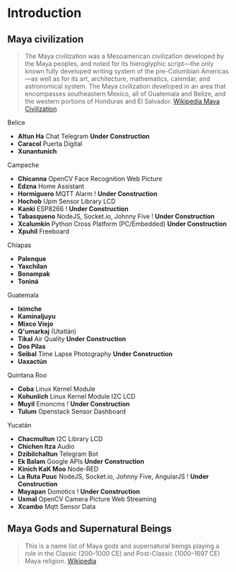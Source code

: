 # Introduction

## Maya civilization

> The Maya civilization was a Mesoamerican civilization developed by the Maya peoples, and noted for its hieroglyphic script—the only known fully developed writing system of the pre-Columbian Americas—as well as for its art, architecture, mathematics, calendar, and astronomical system. The Maya civilization developed in an area that encompasses southeastern Mexico, all of Guatemala and Belize, and the western portions of Honduras and El Salvador. [Wikipedia Maya Civilization](https://en.wikipedia.org/wiki/Maya_civilization)

Belice

- __Altun Ha__ Chat Telegram __Under Construction__
- __Caracol__ Puerta Digital
- __Xunantunich__ 

Campeche

- __Chicanna__ OpenCV Face Recognition Web Picture
- __Edzna__ Home Assistant
- __Hormiguero__ MQTT Alarm ! __Under Construction__
- __Hochob__ Upm Sensor Library LCD
- __Kanki__ ESP8266 ! __Under Construction__
- __Tabasqueno__ NodeJS, Socket.io, Johnny Five ! __Under Construction__
- __Xcalumkin__ Python Cross Platform (PC/Embedded) __Under Construction__
- __Xpuhil__ Freeboard

Chiapas

-  __Palenque__ 
-  __Yaxchilan__ 
-  __Bonampak__ 
-  __Toniná__ 

Guatemala

- __Iximche__ 
- __Kaminaljuyu__ 
- __Mixco Viejo__ 
- __Q'umarkaj__ (Utatlán) 
- __Tikal__ Air Quality __Under Construction__
- __Dos Pilas__ 
- __Seibal__ Time Lapse Photography __Under Construction__
- __Uaxactún__ 

Quintana Roo

- __Coba__ Linux Kernel Module
- __Kohunlich__ Linux Kernel Module I2C LCD
- __Muyil__ Emoncms ! __Under Construction__
- __Tulum__ Openstack Sensor Dashboard

Yucatán

- __Chacmultun__ I2C Library LCD
- __Chichen Itza__ Audio
- __Dzibilchaltun__ Telegram Bot
- __Ek Balam__ Google APIs __Under Construction__
- __Kinich KaK Moo__ Node-RED
- __La Ruta Puuc__ NodeJS, Socket.io, Johnny Five, AngularJS  ! __Under Construction__
- __Mayapan__ Domotics ! __Under Construction__
- __Uxmal__ OpenCV Camera Picture Web Streaming
- __Xcambo__ Mqtt Sensor Data

## Maya Gods and Supernatural Beings

> This is a name list of Maya gods and supernatural beings playing a role in the Classic (200–1000 CE) and Post-Classic (1000–1697 CE) Maya religion. [Wikipedia](https://en.wikipedia.org/wiki/List_of_Maya_gods_and_supernatural_beings)
